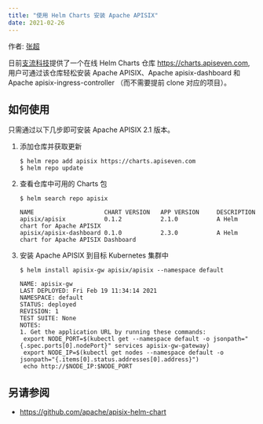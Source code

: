```yaml
---
title: "使用 Helm Charts 安装 Apache APISIX"
date: 2021-02-26
---
```


作者: [张超](https://github.com/tokers)

<!-- markdown-link-check-disable -->

日前[支流科技](https://www.apiseven.com/)提供了一个在线 Helm Charts 仓库 https://charts.apiseven.com, 用户可通过该仓库轻松安装 Apache APISIX、Apache apisix-dashboard 和 Apache apisix-ingress-controller （而不需要提前 clone 对应的项目）。

## 如何使用

只需通过以下几步即可安装 Apache APISIX 2.1 版本。

1. 添加仓库并获取更新

   ```
   $ helm repo add apisix https://charts.apiseven.com
   $ helm repo update
   ```

<!-- markdown-link-check-enable -->

2. 查看仓库中可用的 Charts 包

   ```
   $ helm search repo apisix

   NAME                    CHART VERSION   APP VERSION     DESCRIPTION
   apisix/apisix           0.1.2           2.1.0           A Helm chart for Apache APISIX
   apisix/apisix-dashboard 0.1.0           2.3.0           A Helm chart for Apache APISIX Dashboard
   ```

3. 安装 Apache APISIX 到目标 Kubernetes 集群中

   ```
   $ helm install apisix-gw apisix/apisix --namespace default

   NAME: apisix-gw
   LAST DEPLOYED: Fri Feb 19 11:34:14 2021
   NAMESPACE: default
   STATUS: deployed
   REVISION: 1
   TEST SUITE: None
   NOTES:
   1. Get the application URL by running these commands:
    export NODE_PORT=$(kubectl get --namespace default -o jsonpath="{.spec.ports[0].nodePort}" services apisix-gw-gateway)
    export NODE_IP=$(kubectl get nodes --namespace default -o jsonpath="{.items[0].status.addresses[0].address}")
    echo http://$NODE_IP:$NODE_PORT
   ```

## 另请参阅

- https://github.com/apache/apisix-helm-chart
